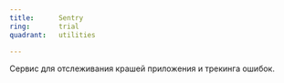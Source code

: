 ```yaml
---
title:      Sentry
ring:       trial
quadrant:   utilities

---
```


Сервис для отслеживания крашей приложения и трекинга ошибок.